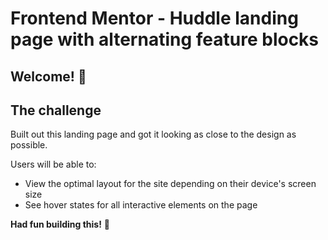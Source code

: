 # Frontend Mentor - Huddle landing page with alternating feature blocks

## Welcome! 👋

## The challenge

Built out this landing page and got it looking as close to the design as possible.

Users will be able to: 

- View the optimal layout for the site depending on their device's screen size
- See hover states for all interactive elements on the page

**Had fun building this!** 🚀
